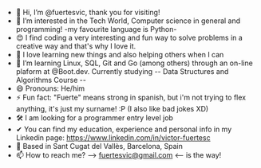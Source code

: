 - 👋 Hi, I’m @fuertesvic, thank you for visiting!
- 👀 I’m interested in the Tech World, Computer science in general and programming! -my favourite language is Python-
- 😍 I find coding a very interesting and fun way to solve problems in a creative way and that's why I love it. 
- 🦾 I love learning new things and also helping others when I can
- 🌱 I’m learning Linux, SQL, Git and Go (among others) through an on-line plaform at @Boot.dev. Currently studying -- Data Structures and Algorithms Course --
- 😄 Pronouns: He/him
- ⚡ Fun fact: "Fuerte" means strong in spanish, but i'm not trying to flex anything, it's just my surname! :P (I also like bad jokes XD)
- 🛠️ I am looking for a programmer entry level job
- ✔  You can find my education, experience and personal info in my Linkedin page: https://www.linkedin.com/in/victor-fuertesc
- 📌 Based in Sant Cugat del Vallès, Barcelona, Spain
- 📫 How to reach me? --> fuertesvic@gmail.com <-- is the way!

<!---
fuertesvic/fuertesvic is a ✨ special ✨ repository because its `README.md` (this file) appears on your GitHub profile.
You can click the Preview link to take a look at your changes.
--->
